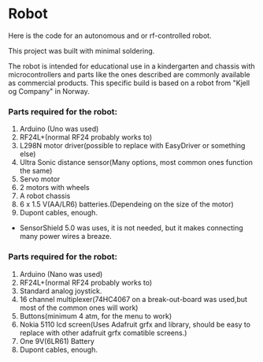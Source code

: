 # Robot

Here is the code for an autonomous and or rf-controlled robot.

This project was built with minimal soldering.

The robot is intended for educational use in a kindergarten and chassis with microcontrollers and parts like the ones described are commonly available as commercial products. This specific build is based on a robot from "Kjell og Company" in Norway.

### Parts required for the robot:
1. Arduino (Uno was used)
2. RF24L+(normal RF24 probably works to)
3. L298N motor driver(possible to replace with EasyDriver or something else)
4. Ultra Sonic distance sensor(Many options, most common ones function the same)
5. Servo motor
6. 2 motors with wheels
7. A robot chassis
8. 6 x 1.5 V(AA/LR6) batteries.(Dependeing on the size of the motor)
9. Dupont cables, enough.
  * SensorShield 5.0 was uses, it is not needed, but it makes connecting many power wires a breaze.

### Parts required for the robot:
1. Arduino (Nano was used)
2. RF24L+(normal RF24 probably works to)
3. Standard analog joystick.
4. 16 channel multiplexer(74HC4067 on a break-out-board was used,but most of the common ones will work)
5. Buttons(minimum 4 atm, for the menu to work)
6. Nokia 5110 lcd screen(Uses Adafruit grfx and library, should be easy to replace with other adafruit grfx comatible screens.)
7. One 9V(6LR61) Battery
8. Dupont cables, enough.

